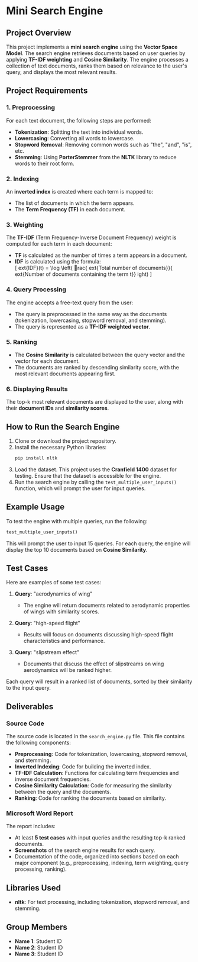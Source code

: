 
# Mini Search Engine

## Project Overview

This project implements a **mini search engine** using the **Vector Space Model**. The search engine retrieves documents based on user queries by applying **TF-IDF weighting** and **Cosine Similarity**. The engine processes a collection of text documents, ranks them based on relevance to the user's query, and displays the most relevant results.

## Project Requirements

### 1. Preprocessing
For each text document, the following steps are performed:
- **Tokenization**: Splitting the text into individual words.
- **Lowercasing**: Converting all words to lowercase.
- **Stopword Removal**: Removing common words such as "the", "and", "is", etc.
- **Stemming**: Using **PorterStemmer** from the **NLTK** library to reduce words to their root form.

### 2. Indexing
An **inverted index** is created where each term is mapped to:
- The list of documents in which the term appears.
- The **Term Frequency (TF)** in each document.

### 3. Weighting
The **TF-IDF** (Term Frequency-Inverse Document Frequency) weight is computed for each term in each document:
- **TF** is calculated as the number of times a term appears in a document.
- **IDF** is calculated using the formula:  
  \[ 	ext{IDF}(t) = \log \left( rac{	ext{Total number of documents}}{	ext{Number of documents containing the term t}} ight) \]

### 4. Query Processing
The engine accepts a free-text query from the user:
- The query is preprocessed in the same way as the documents (tokenization, lowercasing, stopword removal, and stemming).
- The query is represented as a **TF-IDF weighted vector**.

### 5. Ranking
- The **Cosine Similarity** is calculated between the query vector and the vector for each document.
- The documents are ranked by descending similarity score, with the most relevant documents appearing first.

### 6. Displaying Results
The top-k most relevant documents are displayed to the user, along with their **document IDs** and **similarity scores**.

## How to Run the Search Engine

1. Clone or download the project repository.
2. Install the necessary Python libraries:
    ```bash
    pip install nltk
    ```
3. Load the dataset. This project uses the **Cranfield 1400** dataset for testing. Ensure that the dataset is accessible for the engine.
4. Run the search engine by calling the `test_multiple_user_inputs()` function, which will prompt the user for input queries.

## Example Usage

To test the engine with multiple queries, run the following:

```python
test_multiple_user_inputs()
```

This will prompt the user to input 15 queries. For each query, the engine will display the top 10 documents based on **Cosine Similarity**.

## Test Cases

Here are examples of some test cases:

1. **Query**: "aerodynamics of wing"
   - The engine will return documents related to aerodynamic properties of wings with similarity scores.

2. **Query**: "high-speed flight"
   - Results will focus on documents discussing high-speed flight characteristics and performance.

3. **Query**: "slipstream effect"
   - Documents that discuss the effect of slipstreams on wing aerodynamics will be ranked higher.

Each query will result in a ranked list of documents, sorted by their similarity to the input query.

## Deliverables

### Source Code
The source code is located in the `search_engine.py` file. This file contains the following components:
- **Preprocessing**: Code for tokenization, lowercasing, stopword removal, and stemming.
- **Inverted Indexing**: Code for building the inverted index.
- **TF-IDF Calculation**: Functions for calculating term frequencies and inverse document frequencies.
- **Cosine Similarity Calculation**: Code for measuring the similarity between the query and the documents.
- **Ranking**: Code for ranking the documents based on similarity.

### Microsoft Word Report

The report includes:
- At least **5 test cases** with input queries and the resulting top-k ranked documents.
- **Screenshots** of the search engine results for each query.
- Documentation of the code, organized into sections based on each major component (e.g., preprocessing, indexing, term weighting, query processing, ranking).

## Libraries Used

- **nltk**: For text processing, including tokenization, stopword removal, and stemming.

## Group Members

- **Name 1**: Student ID
- **Name 2**: Student ID
- **Name 3**: Student ID
